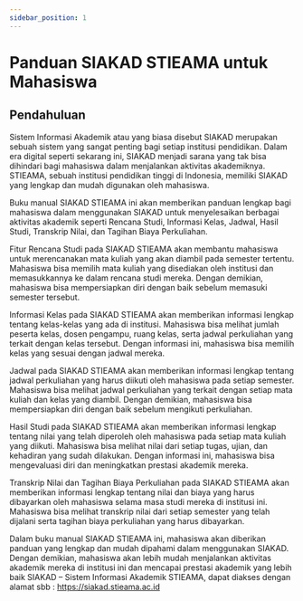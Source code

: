 ```yaml
---
sidebar_position: 1
---
```


# Panduan SIAKAD STIEAMA untuk Mahasiswa

## Pendahuluan

Sistem Informasi Akademik atau yang biasa disebut SIAKAD merupakan sebuah sistem yang sangat penting bagi setiap institusi pendidikan. Dalam era digital seperti sekarang ini, SIAKAD menjadi sarana yang tak bisa dihindari bagi mahasiswa dalam menjalankan aktivitas akademiknya. STIEAMA, sebuah institusi pendidikan tinggi di Indonesia, memiliki SIAKAD yang lengkap dan mudah digunakan oleh mahasiswa.

Buku manual SIAKAD STIEAMA ini akan memberikan panduan lengkap bagi mahasiswa dalam menggunakan SIAKAD untuk menyelesaikan berbagai aktivitas akademik seperti Rencana Studi, Informasi Kelas, Jadwal, Hasil Studi, Transkrip Nilai, dan Tagihan Biaya Perkuliahan.

Fitur Rencana Studi pada SIAKAD STIEAMA akan membantu mahasiswa untuk merencanakan mata kuliah yang akan diambil pada semester tertentu. Mahasiswa bisa memilih mata kuliah yang disediakan oleh institusi dan memasukkannya ke dalam rencana studi mereka. Dengan demikian, mahasiswa bisa mempersiapkan diri dengan baik sebelum memasuki semester tersebut.

Informasi Kelas pada SIAKAD STIEAMA akan memberikan informasi lengkap tentang kelas-kelas yang ada di institusi. Mahasiswa bisa melihat jumlah peserta kelas, dosen pengampu, ruang kelas, serta jadwal perkuliahan yang terkait dengan kelas tersebut. Dengan informasi ini, mahasiswa bisa memilih kelas yang sesuai dengan jadwal mereka.

Jadwal pada SIAKAD STIEAMA akan memberikan informasi lengkap tentang jadwal perkuliahan yang harus diikuti oleh mahasiswa pada setiap semester. Mahasiswa bisa melihat jadwal perkuliahan yang terkait dengan setiap mata kuliah dan kelas yang diambil. Dengan demikian, mahasiswa bisa mempersiapkan diri dengan baik sebelum mengikuti perkuliahan.

Hasil Studi pada SIAKAD STIEAMA akan memberikan informasi lengkap tentang nilai yang telah diperoleh oleh mahasiswa pada setiap mata kuliah yang diikuti. Mahasiswa bisa melihat nilai dari setiap tugas, ujian, dan kehadiran yang sudah dilakukan. Dengan informasi ini, mahasiswa bisa mengevaluasi diri dan meningkatkan prestasi akademik mereka.

Transkrip Nilai dan Tagihan Biaya Perkuliahan pada SIAKAD STIEAMA akan memberikan informasi lengkap tentang nilai dan biaya yang harus dibayarkan oleh mahasiswa selama masa studi mereka di institusi ini. Mahasiswa bisa melihat transkrip nilai dari setiap semester yang telah dijalani serta tagihan biaya perkuliahan yang harus dibayarkan.

Dalam buku manual SIAKAD STIEAMA ini, mahasiswa akan diberikan panduan yang lengkap dan mudah dipahami dalam menggunakan SIAKAD. Dengan demikian, mahasiswa akan lebih mudah menjalankan aktivitas akademik mereka di institusi ini dan mencapai prestasi akademik yang lebih baik
SIAKAD – Sistem Informasi Akademik STIEAMA, dapat diakses dengan alamat sbb :
https://siakad.stieama.ac.id
